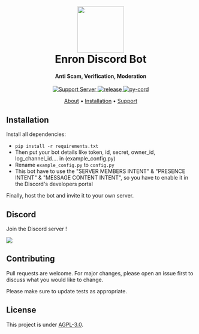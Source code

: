 <h1 align="center">
  <img src="https://cdn.discordapp.com/avatars/1018173418769764412/456655e1814cea58bb2187b26d7001a2.webp?size=1024" height='124' width='124'>
  <br>
  Enron Discord Bot
</h1>

<h4 align="center">Anti Scam, Verification, Moderation</h4>

<p align="center">
  <a href="https://discord.gg/CGtqwVEJuE">
      <img src="https://img.shields.io/discord/1021439323775713362?label=discord&style=for-the-badge&logo=discord&color=5865F2&logoColor=white" alt="Support Server">
    </a>
  <a href="https://github.com/GSampath1/Enron">
     <img src="https://img.shields.io/github/v/release/GSampath1/Enron?include_prereleases&label=Latest%20Release&logo=github&sort=semver&style=for-the-badge&logoColor=white" alt="release">
  </a>
  <a href="https://github.com/Pycord-Development/pycord">
     <img src="https://img.shields.io/pypi/v/py-cord.svg?style=for-the-badge&logo=pypi&color=yellowgreen&logoColor=white" alt="py-cord">
  </a>

</p>

<p align="center">
  <a href="#about">About</a>
  •
  <a href="#installation">Installation</a>
  •
  <a href="#Discord">Support</a>
</p>

## Installation

Install all dependencies:

* `pip install -r requirements.txt`
* Then put your bot details like token, id, secret, owner_id, log_channel_id.... in (example_config.py)
* Rename `example_config.py` to `config.py`
* This bot have to use the "SERVER MEMBERS INTENT" & "PRESENCE INTENT" & "MESSAGE CONTENT INTENT", so you have to enable it in the Discord's developers portal

Finally, host the bot and invite it to your own server.

## Discord

Join the Discord server !

[![](https://media.discordapp.net/attachments/1004336844403646545/1029774751859744768/unknown.png)](https://discord.gg/KCjaBE8Y)

## Contributing

Pull requests are welcome. For major changes, please open an issue first to discuss what you would like to change.

Please make sure to update tests as appropriate.

## License

This project is under [AGPL-3.0](https://github.com/GSampath1/Enron/blob/main/LICENSE).